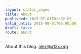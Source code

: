 ```yaml
---
layout: static_pages
title: About
published: 2015-07-01T01:02:03
valid_until: 2015-08-01T00:00:00
draft: false
route: about
---
```

About this blog.
<alex@a13x.org>
